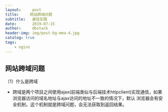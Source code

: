 ```yaml
---
layout:     post
title:     网站跨域问题
subtitle:   最佳实践
date:       2019-07-15
author:     dbstack
header-img: img/post-bg-mma-4.jpg
catalog: true
tags:
    - nginx
---
```

## 网站跨域问题
（1）什么是跨域
- 跨域是两个项目之间使用ajax(前端类似与后端技术httpclient)实现通信，如果浏览器访问的域名地址与ajax访问的地址不一致的情况下，默认
浏览器会有安全机制，这个机制就是跨域问题，会无法获取到返回结果。
